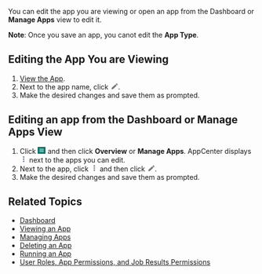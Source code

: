 You can edit the app you are viewing or open an app from the Dashboard or **Manage Apps** view to edit it. 

**Note**: Once you save an app, you canot edit the **App Type**.

## Editing the App You are Viewing

1. [View the App](viewing-app.md).
2. Next to the app name, click ![edit app button](images/edit-app.png).
4. Make the desired changes and save them as prompted.
 
## Editing an app from the Dashboard or Manage Apps View

1. Click ![menu button](images/menu-button.png) and then click **Overview** or **Manage Apps**. AppCenter displays ![more options button](images/more-options.png) next to the apps you can edit.
2. Next to the app, click ![more options button](images/more-options.png) and then click ![edit app button](images/edit-app.png).
4. Make the desired changes and save them as prompted.

## Related Topics
* [Dashboard](overview.md)
* [Viewing an App](viewing-app.md)
* [Managing Apps](manage-apps.md)
* [Deleting an App](deleting-app.md)
* [Running an App](running-app.md)
* [User Roles, App Permissions, and Job Results Permissions](app-permission-user-role.md)

